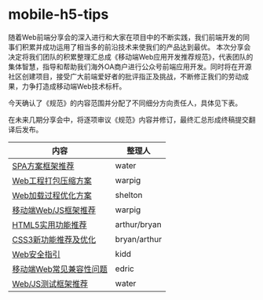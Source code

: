 mobile-h5-tips
=============

随着Web前端分享会的深入进行和大家在项目中的不断实践，我们前端开发的同事们积累并成功运用了相当多的前沿技术来使我们的产品达到最优。 本次分享会决定将我们团队的积累整理汇总成《移动端Web应用开发推荐规范》，代表团队的集体智慧，指导和帮助我们海外OA商户进行公众号前端应用开发。同时将在开源社区创建项目，接受广大前端爱好者的批评指正及挑战，不断修正我们的劳动成果，力争打造成移动端Web技术标杆。

今天确认了《规范》的内容范围并分配了不同细分方向责任人，具体见下表。 

在未来几期分享会中，将逐项审议《规范》内容并修订，最终汇总形成终稿提交翻译后发布。

内容 | 整理人
-----|-----
[SPA方案框架推荐][page-spa] |	water
[Web工程打包压缩方案][page-resources-bundling] |	warpig
[Web加载过程优化方案][page-loading-optimize] |	shelton
[移动端Web/JS框架推荐][page-mobile-framework] |	warpig
[HTML5实用功能推荐][page-HTML5] |	arthur/bryan
[CSS3新功能推荐及优化][page-CSS3] |	bryan/arthur
[Web安全指引][page-web-security] |	kidd
[移动端Web常见兼容性问题][page-compatibility] |	edric
[Web/JS测试框架推荐][page-testing] | water

[page-spa]: https://github.com/watert/mobile-h5-tips/blob/master/pages/SPA.md
[page-CSS3]: https://github.com/watert/mobile-h5-tips/blob/master/pages/CSS3.md
[page-HTML5]: https://github.com/watert/mobile-h5-tips/blob/master/pages/HTML5.md
[page-loading-optimize]: https://github.com/watert/mobile-h5-tips/blob/master/pages/loading-optimize.md
[page-mobile-framework]: https://github.com/watert/mobile-h5-tips/blob/master/pages/mobile-framework.md
[page-resources-bundling]: https://github.com/watert/mobile-h5-tips/blob/master/pages/resources-bundling.md
[page-SPA]: https://github.com/watert/mobile-h5-tips/blob/master/pages/SPA.md
[page-testing]: https://github.com/watert/mobile-h5-tips/blob/master/pages/testing.md
[page-compatibility]: https://github.com/watert/mobile-h5-tips/blob/master/pages/compatibility.md
[page-web-security]: https://github.com/watert/mobile-h5-tips/blob/master/pages/web-security.md